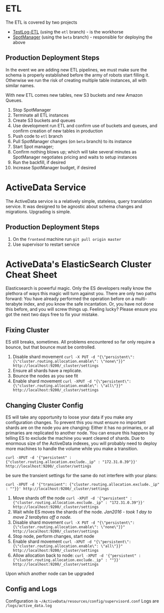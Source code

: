 

ETL
===

The ETL is covered by two projects

* [TestLog-ETL](https://github.com/klahnakoski/TestLog-ETL) (using the `etl` branch) - is the workhorse
* [SpotManager](https://github.com/klahnakoski/SpotManager) (using the `beta` branch) - responsible for deploying the above


Production Deployment Steps
---------------------------

In the event we are adding new ETL pipelines, we must make sure the schema is properly established before the army of robots start filling it.  Otherwise we run the risk of creating multiple table instances, all with similar names.

With new ETL comes new tables, new S3 buckets and new Amazon Queues.

1. Stop SpotManager
2. Terminate all ETL instances
3. Create S3 buckets and queues
4. Use development run ETL and confirm use of buckets and queues, and confirm creation of new tables in production
5. Push code to `etl` branch
6. Pull SpotManager changes (on `beta` branch) to its instance
7. Start Spot manager; 
8. Confirm nothing blows up; which will take several minutes as SpotManager negotiates pricing and waits to setup instances 
9. Run the backfill, if desired
10. Increase SpotManager budget, if desired
 

ActiveData Service
=================

The ActiveData service is a relatively simple, stateless, query translation service.  It was designed to be agnostic about schema changes and migrations.  Upgrading is simple.     

Production Deployment Steps
---------------------------

1. On the `frontend` machine run `git pull origin master`
2. Use supervisor to restart service


ActiveData's ElasticSearch Cluster Cheat Sheet
==============================================

Elasticsearch is powerful magic.  Only the ES developers really know the plethora of ways this magic will turn against you.  There are only two paths forward:  You have already performed the operation before on a multi-terabyte index, and you know the safe incantation. Or, you have not done this before, and you will screw things up.  Feeling lucky?  Please ensure you got the next two days free to fix your mistake.

Fixing Cluster
--------------

ES still breaks, sometimes.  All problems encountered so far only require a bounce, but that bounce must be controlled. 
 
 1. Disable shard movement `curl -X PUT -d "{\"persistent\": {\"cluster.routing.allocation.enable\": \"none\"}}"  http://localhost:9200/_cluster/settings`
 2. Ensure all shards have a replicate.
 3. Bounce the nodes as you see fit
 4. Enable shard movement `curl -XPUT -d "{\"persistent\": {\"cluster.routing.allocation.enable\": \"all\"}}"  http://localhost:9200/_cluster/settings`

Changing Cluster Config
-----------------------

ES will take any opportunity to loose your data if you make any configuration changes.  To prevent this you must ensure no important shards are on the node you are changing:  Either it has no primaries, or all primaries are replicated to another node.  You can ensure this happens by telling ES to exclude the machine you want cleared of shards.  Due to enormous size of the ActiveData indexes, you will probably need to deploy more machines to handle the volume while you make a transition.  

    curl -XPUT -d '{"persistent" : {"cluster.routing.allocation.exclude._ip" : "172.31.0.39"}}' http://localhost:9200/_cluster/settings
 
be sure the transient settings for the same do not interfere with your plans: 

    curl -XPUT -d '{"transient": {"cluster.routing.allocation.exclude._ip" : ""}}' http://localhost:9200/_cluster/settings


 1. Move shards off the node `curl -XPUT -d '{"persistent" : {"cluster.routing.allocation.exclude._ip" : "172.31.0.39"}}' http://localhost:9200/_cluster/settings`
 2. Wait while ES moves the shards of the node.  *Jan2016 - took 1 day to move 2 terabytes off a node.* 
 3. Disable shard movement `curl -X PUT -d "{\"persistent\": {\"cluster.routing.allocation.enable\": \"none\"}}"  http://localhost:9200/_cluster/settings`
 4. Stop node, perform changes, start node
 5. Enable shard movement `curl -XPUT -d "{\"persistent\": {\"cluster.routing.allocation.enable\": \"all\"}}"  http://localhost:9200/_cluster/settings`
 6. Allow allocation back to node: `curl -XPUT -d '{"persistent" : {"cluster.routing.allocation.exclude._ip" : ""}}' http://localhost:9200/_cluster/settings`

Upon which another node can be upgraded


Config and Logs 
---------------

Configuration is `~/ActiveData/resources/config/supervisord.conf`
Logs are `/logs/active_data.log`

